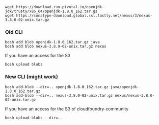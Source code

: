 
```
wget https://download.run.pivotal.io/openjdk-jdk/trusty/x86_64/openjdk-1.8.0_162.tar.gz
wget https://sonatype-download.global.ssl.fastly.net/nexus/3/nexus-3.8.0-02-unix.tar.gz
```

### Old CLI

```
bosh add blob openjdk-1.8.0_162.tar.gz java
bosh add blob nexus-3.8.0-02-unix.tar.gz nexus
```

If you have an access for the S3

```
bosh upload blobs
```

### New CLI (might work)

```
bosh add-blob --dir=.. openjdk-1.8.0_162.tar.gz java/openjdk-1.8.0_162.tar.gz
bosh add-blob --dir=.. nexus-3.8.0-02-unix.tar.gz nexus/nexus-3.8.0-02-unix.tar.gz
```

If you have an access for the S3 of cloudfoundry-community

```
bosh upload-blobs --dir=..
```

